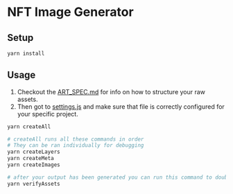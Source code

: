# NFT Image Generator

## Setup

```bash
yarn install
```

## Usage

1. Checkout the [ART_SPEC.md](./ART_SPEC.md) for info on how to structure your raw assets.
2. Then got to [settings.js](./settings.js) and make sure that file is correctly configured for your specific project.

```bash
yarn createAll

# createAll runs all these commands in order
# They can be ran individually for debugging
yarn createLayers
yarn createMeta
yarn createImages

# after your output has been generated you can run this command to double check things were generated correctly
yarn verifyAssets
```
